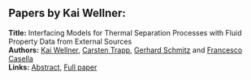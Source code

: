 <h2>Papers by Kai Wellner:</h2>
<p>
<b>Title:</b> Interfacing Models for Thermal Separation Processes with Fluid Property Data from External Sources<br />
<b>Authors:</b> <a href="../authors/author_334.html">Kai Wellner</a>, <a href="../authors/author_313.html">Carsten Trapp</a>, <a href="../authors/author_276.html">Gerhard Schmitz</a> and <a href="../authors/author_53.html">Francesco Casella</a><br />
<b>Links:</b> <a href="../abstracts/abstract_71.pdf">Abstract</a>, <a href="../submissions/ECP14096667_WellnerTrappSchmitzCasella.pdf">Full paper</a>
</p>